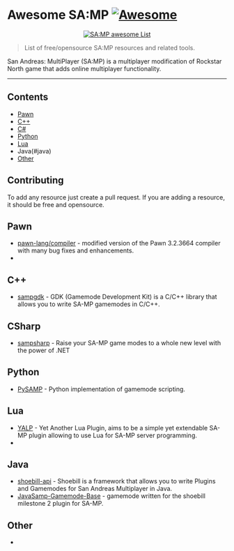 # Awesome SA:MP [![Awesome](https://awesome.re/badge.svg)](https://awesome.re)

<p align="center">
  <a href="https://github.com/platonvadim/awesome-samp/">
  <img src="https://w7.pngwing.com/pngs/823/780/png-transparent-san-andreas-multiplayer-grand-theft-auto-san-andreas-grand-theft-auto-iv-grand-theft-auto-v-multiplayer-video-game-logo-gta-san-andreas-text-logo-grand-theft-auto-v-thumbnail.png" alt="SA:MP awesome List"></img>
  </a>
</p>

> List of free/opensource SA:MP resources and related tools.  

San Andreas: MultiPlayer (SA:MP) is a multiplayer modification of Rockstar North game that adds online multiplayer functionality.

---

## Contents 

- [Pawn](#pawn)
- [C++](#c++)
- [C#](#csharp)
- [Python](#python)
- [Lua](#lua)
- Java(#java)
- [Other](#other)

## Contributing

To add any resource just create a pull request. If you are adding a resource, it should be free and opensource.

## Pawn
- [pawn-lang/compiler](https://github.com/pawn-lang/compiler) -  modified version of the Pawn 3.2.3664 compiler with many bug fixes and enhancements.
- 
## C++
- [sampgdk](https://github.com/Zeex/sampgdk) - GDK (Gamemode Development Kit) is a C/C++ library that allows you to write SA-MP gamemodes in C/C++.

## CSharp
- [sampsharp](https://sampsharp.net/) - Raise your SA-MP game modes to a whole new level with the power of .NET
  
## Python
- [PySAMP](https://github.com/pysamp/PySAMP) - Python implementation of gamemode scripting.

## Lua
- [YALP](https://github.com/IS4Code/YALP) - Yet Another Lua Plugin, aims to be a simple yet extendable SA-MP plugin allowing to use Lua for SA-MP server programming.
- 
## Java
- [shoebill-api](https://github.com/Shoebill/shoebill-api) - Shoebill is a framework that allows you to write Plugins and Gamemodes for San Andreas Multiplayer in Java.
- [JavaSamp-Gamemode-Base](https://github.com/ericbv/JavaSamp-Gamemode-Base) - gamemode written for the shoebill milestone 2 plugin for SA-MP.

## Other
-
